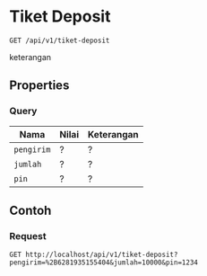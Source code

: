 # Tiket Deposit
```http
GET /api/v1/tiket-deposit
```
keterangan
## Properties
### Query
Nama  | Nilai | Keterangan
--- | --- | ---
<code>pengirim</code> | ? | ?
<code>jumlah</code> | ? | ?
<code>pin</code> | ? | ?

## Contoh

### Request
```http
GET http://localhost/api/v1/tiket-deposit?pengirim=%2B6281935155404&jumlah=10000&pin=1234
```
